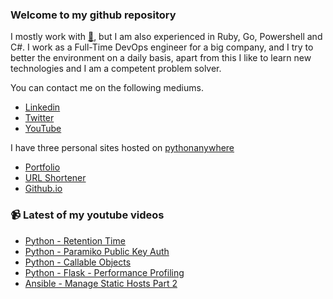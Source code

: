 ### Welcome to my github repository

I mostly work with [:snake:](https://www.python.org/), but I am also experienced in Ruby, Go, Powershell and C#. I work as a Full-Time DevOps engineer for a big company, and I try to better the environment on a daily basis, apart from this I like to learn new technologies and I am a competent problem solver.

You can contact me on the following mediums.
- [Linkedin](https://www.linkedin.com/in/r3ap3rpy)
- [Twitter](https://twitter.com/r3ap3rpy)
- [YouTube](https://www.youtube.com/channel/UC1qkMXH8d2I9DDAtBSeEHqg)

I have three personal sites hosted on [pythonanywhere](https://www.pythonanywhere.com/)
- [Portfolio](http://r3ap3rpy.pythonanywhere.com/)
- [URL Shortener](http://shortenpy.pythonanywhere.com/)
- [Github.io](https://r3ap3rpy.github.io/)

### :video_camera: Latest of my youtube videos
<!-- YOUTUBE:START -->
- [Python - Retention Time](https://www.youtube.com/watch?v=75jT9pHZ4YI)
- [Python - Paramiko Public Key Auth](https://www.youtube.com/watch?v=zj_7gI__mj0)
- [Python - Callable Objects](https://www.youtube.com/watch?v=FMOTFGNtUMs)
- [Python - Flask - Performance Profiling](https://www.youtube.com/watch?v=9ugv2tA7FCQ)
- [Ansible - Manage Static Hosts Part 2](https://www.youtube.com/watch?v=4gw_OEsCjpE)
<!-- YOUTUBE:END -->

